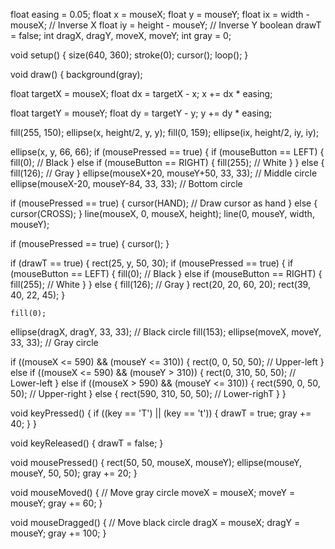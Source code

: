 float easing = 0.05;
float x = mouseX;
float y = mouseY;
float ix = width - mouseX; // Inverse X
float iy = height - mouseY; // Inverse Y
boolean drawT = false;
int dragX, dragY, moveX, moveY;
int gray = 0;

void setup() {
  size(640, 360); 
  stroke(0);
  cursor();
  loop();
}

void draw() { 
  background(gray);

  float targetX = mouseX;
  float dx = targetX - x;
  x += dx * easing;
  
  float targetY = mouseY;
  float dy = targetY - y;
  y += dy * easing;
  
 fill(255, 150);
  ellipse(x, height/2, y, y);
  fill(0, 159);
  ellipse(ix, height/2, iy, iy);

  
  ellipse(x, y, 66, 66);
    if (mousePressed == true) {
    if (mouseButton == LEFT) {
      fill(0); // Black
    } else if (mouseButton == RIGHT) { 
      fill(255); // White
    }
  } else {
    fill(126); // Gray
  }
  ellipse(mouseX+20, mouseY+50, 33, 33); // Middle circle
  ellipse(mouseX-20, mouseY-84, 33, 33); // Bottom circle
  
  if (mousePressed == true) {
    cursor(HAND); // Draw cursor as hand
  } else {
    cursor(CROSS);
  }
  line(mouseX, 0, mouseX, height);
  line(0, mouseY, width, mouseY);  
  
  if (mousePressed == true) {
    cursor();
  }
    
  if (drawT == true) { 
      rect(25, y, 50, 30);
    if (mousePressed == true) {
    if (mouseButton == LEFT) {
      fill(0); // Black
    } else if (mouseButton == RIGHT) { 
      fill(255); // White
    }
  } else {
    fill(126); // Gray
  }
    rect(20, 20, 60, 20);
    rect(39, 40, 22, 45);
  }
  
    fill(0); 
  ellipse(dragX, dragY, 33, 33); // Black circle
  fill(153);
  ellipse(moveX, moveY, 33, 33); // Gray circle
  
  if ((mouseX <= 590) && (mouseY <= 310)) {
    rect(0, 0, 50, 50); // Upper-left
  } else if ((mouseX <= 590) && (mouseY > 310)) {
    rect(0, 310, 50, 50); // Lower-left
  } else if ((mouseX > 590) && (mouseY <= 310)) {
    rect(590, 0, 50, 50); // Upper-right
  } else {
    rect(590, 310, 50, 50); // Lower-righT
  }
}


void keyPressed() {
  if ((key == 'T') || (key == 't')) {
    drawT = true;
    gray += 40;
  }
}

void keyReleased() {
  drawT = false;
}

void mousePressed() {
  rect(50, 50, mouseX, mouseY);
  ellipse(mouseY, mouseY, 50, 50);
  gray += 20;
}

void mouseMoved() { // Move gray circle
  moveX = mouseX;
  moveY = mouseY;
  gray += 60;
}

void mouseDragged() { // Move black circle
  dragX = mouseX;
  dragY = mouseY;
  gray += 100;
}
